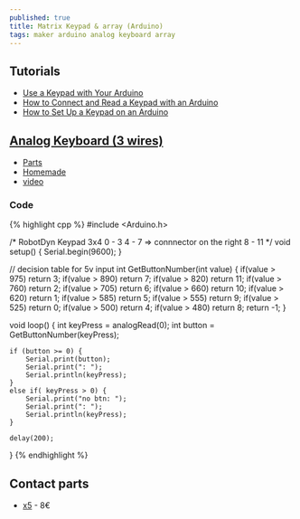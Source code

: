 ```yaml
---
published: true
title: Matrix Keypad & array (Arduino)
tags: maker arduino analog keyboard array
---
```

## Tutorials
- [Use a Keypad with Your Arduino](https://www.allaboutcircuits.com/projects/use-a-keypad-with-your-arduino/)
- [How to Connect and Read a Keypad with an Arduino](http://www.learningaboutelectronics.com/Articles/Arduino-keypad-circuit.php)
- [How to Set Up a Keypad on an Arduino](http://www.circuitbasics.com/how-to-set-up-a-keypad-on-an-arduino/)

## [Analog Keyboard (3 wires)](https://forum.arduino.cc/index.php?topic=422762.0)
- [Parts](https://fr.aliexpress.com/item/32530917534.html)
- [Homemade](https://ardupiclab.blogspot.com/2018/11/an-analog-keypad-for-arduino.html)
- [video](https://www.youtube.com/watch?v=URO042VrCKU)

### Code
{% highlight cpp %}
#include <Arduino.h>

/* RobotDyn Keypad 3x4
   0 - 3
   4 - 7  => connnector on the right
   8 - 11 */ 
void setup() { Serial.begin(9600); } 

// decision table for 5v input
int GetButtonNumber(int value) { 
   if(value > 975) return 3; 
   if(value > 890) return 7; 
   if(value > 820) return 11; 
   if(value > 760) return 2; 
   if(value > 705) return 6; 
   if(value > 660) return 10; 
   if(value > 620) return 1; 
   if(value > 585) return 5; 
   if(value > 555) return 9; 
   if(value > 525) return 0; 
   if(value > 500) return 4; 
   if(value > 480) return 8; 
   return -1; 
}

void loop() { 
    int keyPress = analogRead(0); 
    int button = GetButtonNumber(keyPress); 
    
    if (button >= 0) { 
    	Serial.print(button); 
        Serial.print(": "); 
        Serial.println(keyPress); 
    } 
    else if( keyPress > 0) {
        Serial.print("no btn: "); 
        Serial.print(": "); 
        Serial.println(keyPress);     
    }
    
    delay(200); 
}
{% endhighlight %}


## Contact parts
- [x5](https://www.amazon.fr/AZDelivery-Matrix-Array-Clavier-Arduino/dp/B07CNXPZS4/ref=sr_1_2?__mk_fr_FR=%C3%85M%C3%85%C5%BD%C3%95%C3%91&keywords=keypad+arduino&qid=1564426407&s=gateway&sr=8-2) - 8€
